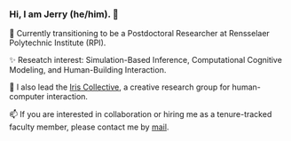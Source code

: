 ### Hi, I am Jerry (he/him). 👋

🔭 Currently transitioning to be a Postdoctoral Researcher at Rensselaer Polytechnic Institute (RPI).

✨ Reseatch interest: Simulation-Based Inference, Computational Cognitive Modeling, and Human-Building Interaction. 

🌱 I also lead the [Iris Collective](https://github.com/iris-collective), a creative research group for human-computer interaction.

📫 If you are interested in collaboration or hiring me as a tenure-tracked faculty member, please contact me by [mail](aca.jerryh@gmail.com).


<!--
**jerrymhuang/jerrymhuang** is a ✨ _special_ ✨ repository because its `README.md` (this file) appears on your GitHub profile.

Here are some ideas to get you started:

- 🔭 I’m currently working on ...
- 🌱 I’m currently learning ...
- 👯 I’m looking to collaborate on ...
- 🤔 I’m looking for help with ...
- 💬 Ask me about ...
- 📫 How to reach me: ...
- 😄 Pronouns: ...
- ⚡ Fun fact: ...
-->
